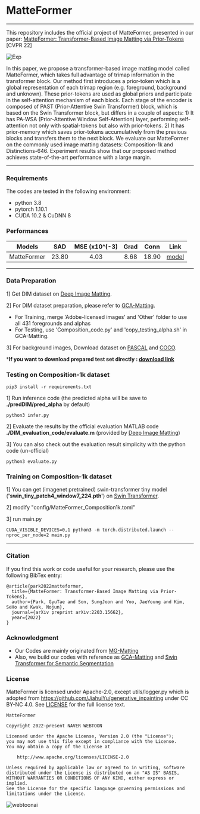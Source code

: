 # MatteFormer

---

This repository includes the official project of MatteFormer, presented in our paper:
[MatteFormer: Transformer-Based Image Matting via Prior-Tokens](https://arxiv.org/abs/2203.15662) [CVPR 22]

![Exp](assets/exp2.png)

In this paper, we propose a transformer-based image matting model called MatteFormer, which takes full advantage of trimap information in the transformer block. Our method first introduces a prior-token which is a global representation of each trimap region (e.g. foreground, background and unknown). These prior-tokens are used as global priors and participate in the self-attention mechanism of each block. Each stage of the encoder is composed of PAST (Prior-Attentive Swin Transformer) block, which is based on the Swin Transformer block, but differs in a couple of aspects: 1) It has PA-WSA (Prior-Attentive Window Self-Attention) layer, performing self-attention not only with spatial-tokens but also with prior-tokens. 2) It has prior-memory which saves prior-tokens accumulatively from the previous blocks and transfers them to the next block. We evaluate our MatteFormer on the commonly used image matting datasets: Composition-1k and Distinctions-646. Experiment results show that our proposed method achieves state-of-the-art performance with a large margin.

---

### Requirements
The codes are tested in the following environment:
- python 3.8
- pytorch 1.10.1
- CUDA 10.2 & CuDNN 8

### Performances
| Models | SAD | MSE (x10^(-3) | Grad | Conn | Link | 
|:---:|:---:|:---:|:---:|:---:|:---:|
MatteFormer | 23.80 | 4.03 | 8.68 | 18.90 | [model](https://drive.google.com/file/d/1AU7uM1dtYjEhtOa_9OGfoQUE-tmW9mX5/view?usp=sharing) |

---

### Data Preparation
1] Get DIM dataset on [Deep Image Matting](https://sites.google.com/view/deepimagematting).

2] For DIM dataset preparation, please refer to [GCA-Matting](https://github.com/Yaoyi-Li/GCA-Matting).
- For Training, merge 'Adobe-licensed images' and 'Other' folder to use all 431 foregrounds and alphas
- For Testing, use 'Composition_code.py' and 'copy_testing_alpha.sh' in GCA-Matting.

3] For background images, Download dataset on [PASCAL](http://host.robots.ox.ac.uk/pascal/VOC/) and [COCO](https://cocodataset.org/#home).

***If you want to download prepared test set directly : [download link](https://drive.google.com/file/d/1fS-uh2Fi0APygd0NPjqfT7jCwUu_a_Xu/view?usp=sharing)** 

### Testing on Composition-1k dataset
```
pip3 install -r requirements.txt
```

1] Run inference code (the predicted alpha will be save to **./predDIM/pred_alpha** by default)

```
python3 infer.py
```

2] Evaluate the results by the official evaluation MATLAB code **./DIM_evaluation_code/evaluate.m** (provided by [Deep Image Matting](https://sites.google.com/view/deepimagematting))

3] You can also check out the evaluation result simplicity with the python code (un-official) 
```
python3 evaluate.py
```

### Training on Composition-1k dataset
1] You can get (imagenet pretrained) swin-transformer tiny model (**'swin_tiny_patch4_window7_224.pth'**) on [Swin Transformer](https://github.com/microsoft/Swin-Transformer).

2] modify "config/MatteFormer_Composition1k.toml"

3] run main.py
```
CUDA_VISIBLE_DEVICES=0,1 python3 -m torch.distributed.launch --nproc_per_node=2 main.py
```

---

### Citation
If you find this work or code useful for your research, please use the following BibTex entry:
```
@article{park2022matteformer,
  title={MatteFormer: Transformer-Based Image Matting via Prior-Tokens},
  author={Park, GyuTae and Son, SungJoon and Yoo, JaeYoung and Kim, SeHo and Kwak, Nojun},
  journal={arXiv preprint arXiv:2203.15662},
  year={2022}
}
```


### Acknowledgment
- Our Codes are mainly originated from [MG-Matting](https://github.com/yucornetto/MGMatting)
- Also, we build our codes with reference as [GCA-Matting](https://github.com/Yaoyi-Li/GCA-Matting) and [Swin Transformer for Semantic Segmentation](https://github.com/SwinTransformer/Swin-Transformer-Semantic-Segmentation)


### License
MatteFormer is licensed under Apache-2.0, except utils/logger.py which is adopted from https://github.com/JiahuiYu/generative_inpainting under CC BY-NC 4.0.
See [LICENSE](/LICENSE) for the full license text.

```
MatteFormer

Copyright 2022-present NAVER WEBTOON

Licensed under the Apache License, Version 2.0 (the "License");
you may not use this file except in compliance with the License.
You may obtain a copy of the License at

    http://www.apache.org/licenses/LICENSE-2.0

Unless required by applicable law or agreed to in writing, software
distributed under the License is distributed on an "AS IS" BASIS,
WITHOUT WARRANTIES OR CONDITIONS OF ANY KIND, either express or implied.
See the License for the specific language governing permissions and
limitations under the License.

```


![webtoonai](assets/webtoonai.png)
